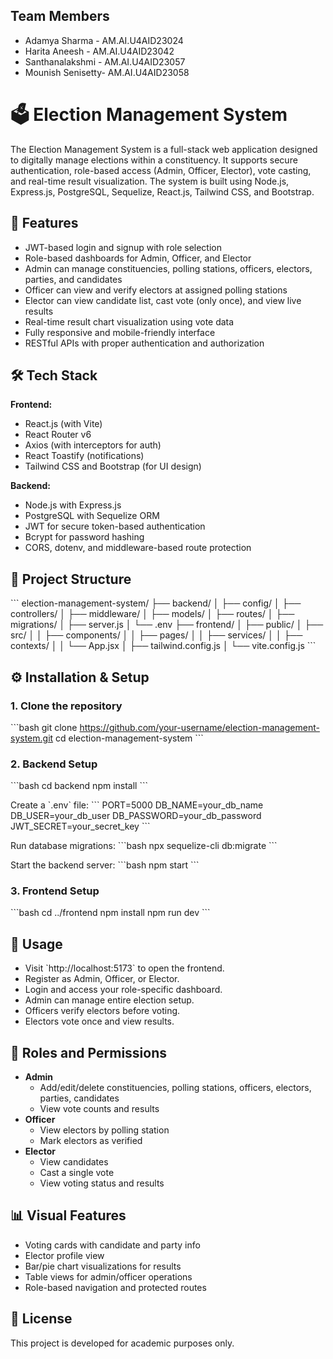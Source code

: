 ## Team Members
- Adamya Sharma    - AM.AI.U4AID23024 
- Harita Aneesh    - AM.AI.U4AID23042       
- Santhanalakshmi  - AM.AI.U4AID23057 
- Mounish Senisetty- AM.AI.U4AID23058 


# 🗳️ Election Management System

The Election Management System is a full-stack web application designed to digitally manage elections within a constituency. It supports secure authentication, role-based access (Admin, Officer, Elector), vote casting, and real-time result visualization. The system is built using Node.js, Express.js, PostgreSQL, Sequelize, React.js, Tailwind CSS, and Bootstrap.

## 📌 Features

- JWT-based login and signup with role selection
- Role-based dashboards for Admin, Officer, and Elector
- Admin can manage constituencies, polling stations, officers, electors, parties, and candidates
- Officer can view and verify electors at assigned polling stations
- Elector can view candidate list, cast vote (only once), and view live results
- Real-time result chart visualization using vote data
- Fully responsive and mobile-friendly interface
- RESTful APIs with proper authentication and authorization

## 🛠️ Tech Stack

**Frontend:**
- React.js (with Vite)
- React Router v6
- Axios (with interceptors for auth)
- React Toastify (notifications)
- Tailwind CSS and Bootstrap (for UI design)

**Backend:**
- Node.js with Express.js
- PostgreSQL with Sequelize ORM
- JWT for secure token-based authentication
- Bcrypt for password hashing
- CORS, dotenv, and middleware-based route protection

## 📁 Project Structure

\`\`\`
election-management-system/
├── backend/
│   ├── config/
│   ├── controllers/
│   ├── middleware/
│   ├── models/
│   ├── routes/
│   ├── migrations/
│   ├── server.js
│   └── .env
├── frontend/
│   ├── public/
│   ├── src/
│   │   ├── components/
│   │   ├── pages/
│   │   ├── services/
│   │   ├── contexts/
│   │   └── App.jsx
│   ├── tailwind.config.js
│   └── vite.config.js
\`\`\`

## ⚙️ Installation & Setup

### 1. Clone the repository
\`\`\`bash
git clone https://github.com/your-username/election-management-system.git
cd election-management-system
\`\`\`

### 2. Backend Setup
\`\`\`bash
cd backend
npm install
\`\`\`

Create a \`.env\` file:
\`\`\`
PORT=5000
DB_NAME=your_db_name
DB_USER=your_db_user
DB_PASSWORD=your_db_password
JWT_SECRET=your_secret_key
\`\`\`

Run database migrations:
\`\`\`bash
npx sequelize-cli db:migrate
\`\`\`

Start the backend server:
\`\`\`bash
npm start
\`\`\`

### 3. Frontend Setup
\`\`\`bash
cd ../frontend
npm install
npm run dev
\`\`\`

## 🚀 Usage

- Visit \`http://localhost:5173\` to open the frontend.
- Register as Admin, Officer, or Elector.
- Login and access your role-specific dashboard.
- Admin can manage entire election setup.
- Officers verify electors before voting.
- Electors vote once and view results.

## 🔐 Roles and Permissions

- **Admin**
  - Add/edit/delete constituencies, polling stations, officers, electors, parties, candidates
  - View vote counts and results
- **Officer**
  - View electors by polling station
  - Mark electors as verified
- **Elector**
  - View candidates
  - Cast a single vote
  - View voting status and results

## 📊 Visual Features

- Voting cards with candidate and party info
- Elector profile view
- Bar/pie chart visualizations for results
- Table views for admin/officer operations
- Role-based navigation and protected routes

## 📄 License

This project is developed for academic purposes only.


